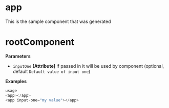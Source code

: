 # app

This is the sample component that was generated

# rootComponent

**Parameters**

-   `inputOne` **[Attribute]** if passed in it will be used by component (optional, default `Default value of input one`)

**Examples**

```javascript
usage
<app></app>
<app input-one="my value"></app>
```

